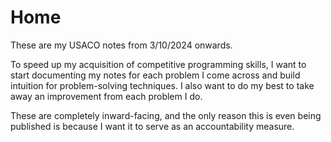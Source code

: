 # Home

These are my USACO notes from 3/10/2024 onwards.&#x20;

To speed up my acquisition of competitive programming skills, I want to start documenting my notes for each problem I come across and build intuition for problem-solving techniques. I also want to do my best to take away an improvement from each problem I do.&#x20;

These are completely inward-facing, and the only reason this is even being published is because I want it to serve as an accountability measure.
